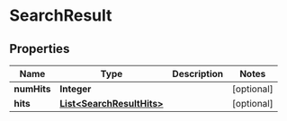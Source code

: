 

# SearchResult

## Properties

Name | Type | Description | Notes
------------ | ------------- | ------------- | -------------
**numHits** | **Integer** |  |  [optional]
**hits** | [**List&lt;SearchResultHits&gt;**](SearchResultHits.md) |  |  [optional]




